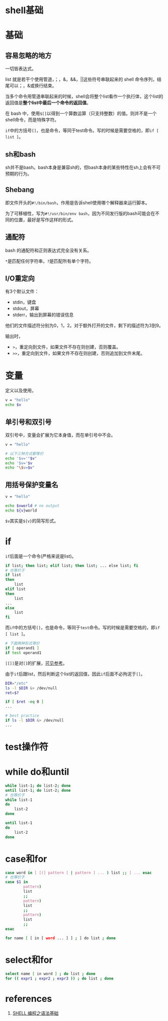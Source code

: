 # shell基础

# 基础

## 容易忽略的地方

一切皆表达式。

list 就是若干个使用管道，；，&，&&，||这些符号串联起来的 shell 命令序列，结尾可以；，&或换行结束。

当多个命令用管道串联起来的时候，shell会将整个list看作一个执行体，这个list的返回值是**整个list中最后一个命令的返回值**。

在 bash 中，使用`$[]`以得到一个算数运算（只支持整数）的值。则并不是一个shell命令，而是特殊字符。

`if`中的方括号`[]`，也是命令，等同于test命令。写的时候是需要空格的，即`if [ list ]`。

## sh和bash

sh并不是bash。bash本身是兼容sh的，但bash本身的某些特性在sh上会有不可预期的行为。

## Shebang

即文件开头的`#!/bin/bash`，作用是告诉shell使用哪个解释器来运行脚本。

为了可移植性，写为`#!/usr/bin/env bash`，因为不同发行版的bash可能会在不同的位置，最好是写作这样的形式。

## 通配符

bash 的通配符和正则表达式完全没有关系。

`*`是匹配任何字符串，`?`是匹配所有单个字符。

## I/O重定向

有3个默认文件：

* stdin，键盘
* stdout，屏幕
* stderr，输出到屏幕的错误信息

他们的文件描述符分别为0，1，2。对于额外打开的文件，剩下的描述符为3到9。

输出时，
* `>`，重定向到文件，如果文件不存在则创建，否则覆盖。
* `>>`，重定向到文件，如果文件不存在则创建，否则追加到文件末尾。

# 变量

定义以及使用，

```bash
v = "hello"
echo $v
```

## 单引号和双引号

双引号中，变量会扩展为它本身值，而在单引号中不会。

```bash
v = "hello"

# 以下三种方式都等价
echo '$v='"$v"
echo '$v='$v
echo "\$v=$v"
```

## 用括号保护变量名

```bash
v = "hello"

echo $vworld # no output
echo ${v}world
```

`$v`其实是`${v}`的简写形式。

# if

`if`后面是一个命令(严格来说是list)。

```bash
if list; then list; elif list; then list; ... else list; fi
# 也等价于
if list
then
	list
elif list
then
	list
...
else
	list
fi
```

而`if`中的方括号`[]`，也是命令，等同于`test`命令。写的时候是需要空格的，即`if [ list ]`。

```bash
# 下面两种形式等价
if [ operand1 ]
if test operand1
```

`[[]]`是对`[]`的扩展，[可见参考](http://stackoverflow.com/questions/669452/is-preferable-over-in-bash-scripts)。

由于`if`后跟list，然后判断这个list的返回值，因此`if`后面不必拘泥于`[]`。

```bash
DIR="/etc"
ls -l $DIR &> /dev/null
ret=$?

if [ $ret -eq 0 ]
...

# best practice
if ls -l $DIR &> /dev/null
...
```

# test操作符

# while do和until

```bash
while list-1; do list-2; done
until list-1; do list-2; done
# 也等价于
while list-1
do
	list-2
done

until list-1
do
	list-2
done
```

# case和for

```bash
case word in [ [(] pattern [ | pattern ] ... ) list ;; ] ... esac
# 也等价于
case $1 in
        pattern)
        list
        ;;
        pattern)
        list
        ;;
        pattern)
        list
        ;;
esac

for name [ [ in [ word ... ] ] ; ] do list ; done
```

# select和for

```bash
select name [ in word ] ; do list ; done
for (( expr1 ; expr2 ; expr3 )) ; do list ; done
```

# references

1. [SHELL 编程之语法基础](http://www.v2ex.com/t/278920)